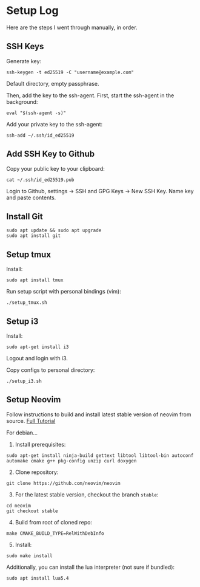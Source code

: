 # Setup Log

Here are the steps I went through manually, in order.

## SSH Keys

Generate key:

```
ssh-keygen -t ed25519 -C "username@example.com"
```

Default directory, empty passphrase.

Then, add the key to the ssh-agent.
First, start the ssh-agent in the background:
```
eval "$(ssh-agent -s)"
```

Add your private key to the ssh-agent:
```
ssh-add ~/.ssh/id_ed25519
```

## Add SSH Key to Github

Copy your public key to your clipboard:
```
cat ~/.ssh/id_ed25519.pub
```

Login to Github, settings -> SSH and GPG Keys -> New SSH Key.
Name key and paste contents.

## Install Git

```
sudo apt update && sudo apt upgrade
sudo apt install git
```

## Setup tmux

Install:
```
sudo apt install tmux
```

Run setup script with personal bindings (vim):
```
./setup_tmux.sh
```

## Setup i3

Install:
```
sudo apt-get install i3
```

Logout and login with i3.

Copy configs to personal directory:
```
./setup_i3.sh
```

## Setup Neovim

Follow instructions to build and install latest stable version of neovim from source.
[Full Tutorial](https://github.com/neovim/neovim/wiki/Building-Neovim)

For debian...

1. Install prerequisites:
```
sudo apt-get install ninja-build gettext libtool libtool-bin autoconf automake cmake g++ pkg-config unzip curl doxygen
```

2. Clone repository:
```
git clone https://github.com/neovim/neovim
```

3. For the latest stable version, checkout the branch `stable`:
```
cd neovim 
git checkout stable
```

4. Build from root of cloned repo:
```
make CMAKE_BUILD_TYPE=RelWithDebInfo
```

5. Install:
```
sudo make install
```

Additionally, you can install the lua interpreter (not sure if bundled):
```
sudo apt install lua5.4
```
